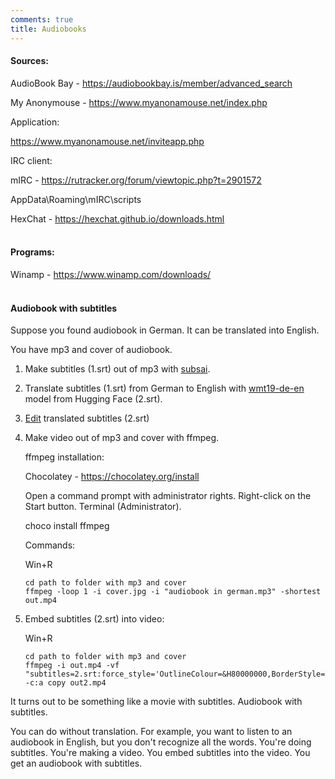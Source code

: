 ```yaml
---
comments: true
title: Audiobooks
---
```


#### Sources:

AudioBook Bay - <https://audiobookbay.is/member/advanced_search>

My Anonymouse - <https://www.myanonamouse.net/index.php>

Application:

<https://www.myanonamouse.net/inviteapp.php>

IRC client:

mIRC - <https://rutracker.org/forum/viewtopic.php?t=2901572>

AppData\Roaming\mIRC\scripts

HexChat - <https://hexchat.github.io/downloads.html>
<br><br>

#### Programs:

Winamp - <https://www.winamp.com/downloads/>
<br><br>

#### Audiobook with subtitles

Suppose you found audiobook in German. It can be translated into English.

You have mp3 and cover of audiobook.

1. Make subtitles (1.srt) out of mp3 with [subsai](/en/whisper).

2. Translate subtitles (1.srt) from German to English with [wmt19-de-en](/en/translation) model from Hugging Face (2.srt).

3.  [Edit](https://notepad-plus-plus.org/downloads/) translated subtitles (2.srt)

4. Make video out of mp3 and cover with ffmpeg.

	ffmpeg installation:

	Chocolatey - <https://chocolatey.org/install>

	Open a command prompt with administrator rights. Right-click on the Start button. Terminal (Administrator).

	choco install ffmpeg

	Commands:

	Win+R

	```
	cd path to folder with mp3 and cover
	ffmpeg -loop 1 -i cover.jpg -i "audiobook in german.mp3" -shortest out.mp4
	```

5. Embed subtitles (2.srt) into video:

	Win+R

	```
	cd path to folder with mp3 and cover
	ffmpeg -i out.mp4 -vf "subtitles=2.srt:force_style='OutlineColour=&H80000000,BorderStyle=4,BackColour=&000000000,Outline=2,Shadow=0,MarginV=25,Fontname=Arial,Fontsize=16,Alignment=2'" -c:a copy out2.mp4
	```

It turns out to be something like a movie with subtitles. Audiobook with subtitles.

You can do without translation. For example, you want to listen to an audiobook in English, but you don't recognize all the words. You're doing subtitles. You're making a video. You embed subtitles into the video. You get an audiobook with subtitles.